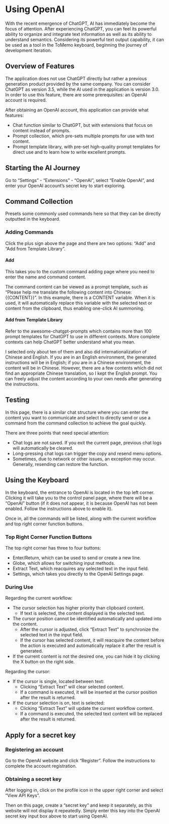 # Using OpenAI

With the recent emergence of ChatGPT, AI has immediately become the focus of attention. After experiencing ChatGPT, you can feel its powerful ability to organize and integrate text information as well as its ability to understand semantics. Considering its powerful text output capability, it can be used as a tool in the ToMemo keyboard, beginning the journey of development iteration.

## Overview of Features

The application does not use ChatGPT directly but rather a previous generation product provided by the same company. You can consider ChatGPT as version 3.5, while the AI used in the application is version 3.0. In order to use this feature, there are some prerequisites: an OpenAI account is required.

After obtaining an OpenAI account, this application can provide what features:

- Chat function similar to ChatGPT, but with extensions that focus on content instead of prompts.
- Prompt collection, which pre-sets multiple prompts for use with text content.
- Prompt template library, with pre-set high-quality prompt templates for direct use and to learn how to write excellent prompts.

## Starting the AI Journey

Go to “Settings” - “Extensions” - “OpenAI”, select “Enable OpenAI”, and enter your OpenAI account’s secret key to start exploring.

## Command Collection

Presets some commonly used commands here so that they can be directly outputted in the keyboard.

### Adding Commands

Click the plus sign above the page and there are two options: “Add” and “Add from Template Library”.

#### Add

This takes you to the custom command adding page where you need to enter the name and command content.

The command content can be viewed as a prompt template, such as “Please help me translate the following content into Chinese: {{CONTENT}}”. In this example, there is a CONTENT variable. When it is used, it will automatically replace this variable with the selected text or content from the clipboard, thus enabling one-click AI summoning.

#### Add from Template Library

Refer to the awesome-chatgpt-prompts which contains more than 100 prompt templates for ChatGPT to use in different contexts. More complete contexts can help ChatGPT better understand what you mean.

I selected only about ten of them and also did internationalization of Chinese and English. If you are in an English environment, the generated instructions will be in English; if you are in a Chinese environment, the content will be in Chinese. However, there are a few contents which did not find an appropriate Chinese translation, so I kept the English prompt. You can freely adjust the content according to your own needs after generating the instructions.

## Testing

In this page, there is a similar chat structure where you can enter the content you want to communicate and select to directly send or use a command from the command collection to achieve the goal quickly.

There are three points that need special attention:

- Chat logs are not saved. If you exit the current page, previous chat logs will automatically be cleared.
- Long-pressing chat logs can trigger the copy and resend menu options.
- Sometimes, due to network or other issues, an exception may occur. Generally, resending can restore the function.

## Using the Keyboard

In the keyboard, the entrance to OpenAI is located in the top left corner. Clicking it will take you to the control panel page, where there will be a “OpenAI” button (if it does not appear, it is because OpenAI has not been enabled. Follow the instructions above to enable it).

Once in, all the commands will be listed, along with the current workflow and top right corner function buttons.

### Top Right Corner Function Buttons

The top right corner has three to four buttons:

- Enter/Return, which can be used to send or create a new line.
- Globe, which allows for switching input methods.
- Extract Text, which reacquires any selected text in the input field.
- Settings, which takes you directly to the OpenAI Settings page.

### During Use

Regarding the current workflow:

- The cursor selection has higher priority than clipboard content.
	- If text is selected, the content displayed is the selected text.
- The cursor position cannot be identified automatically and updated into the content.
	- After the cursor is adjusted, click “Extract Text” to synchronize the selected text in the input field.
	- If the cursor has selected content, it will reacquire the content before the action is executed and automatically replace it after the result is generated.
- If the current content is not the desired one, you can hide it by clicking the X button on the right side.

Regarding the cursor:

- If the cursor is single, located between text:
	- Clicking “Extract Text” will clear selected content.
	- If a command is executed, it will be inserted at the cursor position after the result is returned.
- If the cursor selection is on, text is selected:
	- Clicking “Extract Text” will update the current workflow content.
	- If a command is executed, the selected text content will be replaced after the result is returned.

## Apply for a secret key

### Registering an account

Go to the OpenAI website and click “Register”. Follow the instructions to complete the account registration.

### Obtaining a secret key

After logging in, click on the profile icon in the upper right corner and select “View API Keys”.

Then on this page, create a “secret key” and keep it separately, as this website will not display it repeatedly. Simply enter this key into the OpenAI secret key input box above to start using OpenAI.

